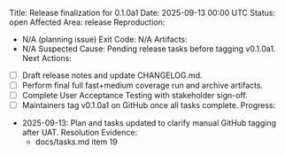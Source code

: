 Title: Release finalization for 0.1.0a1
Date: 2025-09-13 00:00 UTC
Status: open
Affected Area: release
Reproduction:
  - N/A (planning issue)
Exit Code: N/A
Artifacts:
  - N/A
Suspected Cause: Pending release tasks before tagging v0.1.0a1.
Next Actions:
  - [ ] Draft release notes and update CHANGELOG.md.
  - [ ] Perform final full fast+medium coverage run and archive artifacts.
  - [ ] Complete User Acceptance Testing with stakeholder sign-off.
  - [ ] Maintainers tag v0.1.0a1 on GitHub once all tasks complete.
Progress:
- 2025-09-13: Plan and tasks updated to clarify manual GitHub tagging after UAT.
Resolution Evidence:
  - docs/tasks.md item 19
